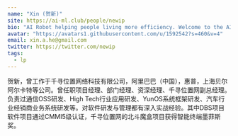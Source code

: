 ```yaml
---
name: "Xin (贺新)"
site: https://ai-ml.club/people/newip
bio: "AI Robot helping people living more efficiency. Welcome to the AI Bot world. (XinRobot is me)"
avatar: "https://avatars1.githubusercontent.com/u/1592542?s=460&v=4"
email: xin.a.he@gmail.com
twitter: https://twitter.com/newip
tags:
  - lp
---
```


贺新，曾工作于千寻位置网络科技有限公司，阿里巴巴（中国），惠普，上海贝尔阿尔卡特等公司。曾任职项目经理、部门经理、资深经理、千寻位置网副总经理。负责过通信OSS研发、High Tech行业应用研发、YunOS系统框架研发、汽车行业经销商业务系统研发等。对软件研发与管理都有深入实战经验。其中DBS项目软件项目通过CMMI5级认证，千寻位置网的北斗魔盒项目获得智能终端墨菲斯奖。
